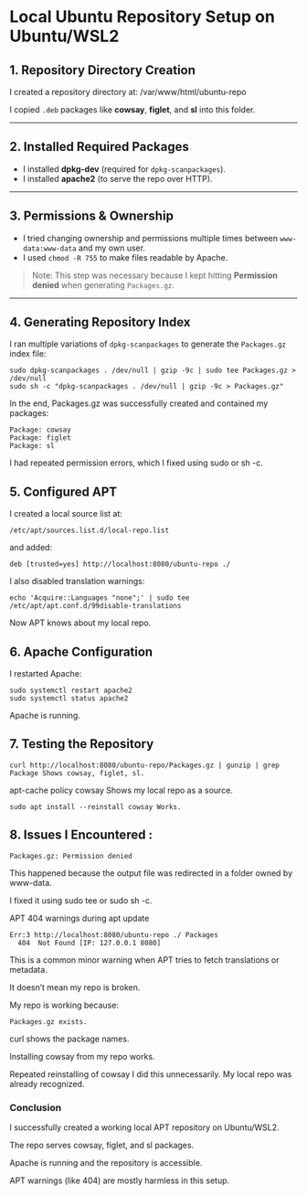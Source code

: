 # Local Ubuntu Repository Setup on Ubuntu/WSL2

## 1. Repository Directory Creation
I created a repository directory at: /var/www/html/ubuntu-repo
 
I copied `.deb` packages like **cowsay**, **figlet**, and **sl** into this folder. 

---

## 2. Installed Required Packages
- I installed **dpkg-dev** (required for `dpkg-scanpackages`). 
- I installed **apache2** (to serve the repo over HTTP).  

---

## 3. Permissions & Ownership
- I tried changing ownership and permissions multiple times between `www-data:www-data` and my own user.  
- I used `chmod -R 755` to make files readable by Apache.   

> Note: This step was necessary because I kept hitting **Permission denied** when generating `Packages.gz`.

---

## 4. Generating Repository Index
I ran multiple variations of `dpkg-scanpackages` to generate the `Packages.gz` index file:

```
sudo dpkg-scanpackages . /dev/null | gzip -9c | sudo tee Packages.gz > /dev/null
sudo sh -c "dpkg-scanpackages . /dev/null | gzip -9c > Packages.gz"
```
In the end, Packages.gz was successfully created and contained my packages:

```
Package: cowsay
Package: figlet
Package: sl
```
I had repeated permission errors, which I fixed using sudo or sh -c.

## 5. Configured APT
I created a local source list at:

```
/etc/apt/sources.list.d/local-repo.list
```
and added:

```
deb [trusted=yes] http://localhost:8080/ubuntu-repo ./
```
I also disabled translation warnings:

```
echo 'Acquire::Languages "none";' | sudo tee /etc/apt/apt.conf.d/99disable-translations
```
Now APT knows about my local repo.

## 6. Apache Configuration
I restarted Apache:

```
sudo systemctl restart apache2
sudo systemctl status apache2
```
Apache is running.

## 7. Testing the Repository
   
```
curl http://localhost:8080/ubuntu-repo/Packages.gz | gunzip | grep Package Shows cowsay, figlet, sl.
```
apt-cache policy cowsay Shows my local repo as a source.

```
sudo apt install --reinstall cowsay Works.
```

## 8. Issues I Encountered :
   
```
Packages.gz: Permission denied
```
This happened because the output file was redirected in a folder owned by www-data.

I fixed it using sudo tee or sudo sh -c.

APT 404 warnings during apt update

```
Err:3 http://localhost:8080/ubuntu-repo ./ Packages
  404  Not Found [IP: 127.0.0.1 8080]
```
This is a common minor warning when APT tries to fetch translations or metadata.

It doesn’t mean my repo is broken.

My repo is working because:

```
Packages.gz exists.
```

curl shows the package names.

Installing cowsay from my repo works.

Repeated reinstalling of cowsay
I did this unnecessarily. My local repo was already recognized.

### Conclusion
I successfully created a working local APT repository on Ubuntu/WSL2.

The repo serves cowsay, figlet, and sl packages.

Apache is running and the repository is accessible.

APT warnings (like 404) are mostly harmless in this setup.

